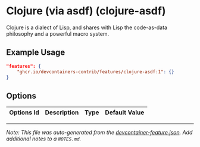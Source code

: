
# Clojure (via asdf) (clojure-asdf)

Clojure is a dialect of Lisp, and shares with Lisp the code-as-data philosophy and a powerful macro system.

## Example Usage

```json
"features": {
    "ghcr.io/devcontainers-contrib/features/clojure-asdf:1": {}
}
```

## Options

| Options Id | Description | Type | Default Value |
|-----|-----|-----|-----|




---

_Note: This file was auto-generated from the [devcontainer-feature.json](https://github.com/devcontainers-contrib/features/blob/main/src/clojure-asdf/devcontainer-feature.json).  Add additional notes to a `NOTES.md`._
